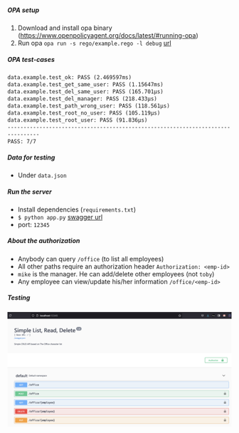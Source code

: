 ##### OPA setup
1. Download and install opa binary (https://www.openpolicyagent.org/docs/latest/#running-opa)
2. Run opa `opa run -s rego/example.rego -l debug` [url](http://localhost:8181)


##### OPA test-cases
```$ opa test -v rego/
data.example.test_ok: PASS (2.469597ms)
data.example.test_get_same_user: PASS (1.15647ms)
data.example.test_del_same_user: PASS (165.701µs)
data.example.test_del_manager: PASS (218.433µs)
data.example.test_path_wrong_user: PASS (118.561µs)
data.example.test_root_no_user: PASS (105.119µs)
data.example.test_root_user: PASS (91.836µs)
--------------------------------------------------------------------------------
PASS: 7/7
```


##### Data for testing
- Under `data.json`


##### Run the server
- Install dependencies (`requirements.txt`)
- `$ python app.py` [swagger url](http://localhost:12345)
- port: `12345`


##### About the authorization
- Anybody can query `/office` (to list all employees)
- All other paths require an authorization header `Authorization: <emp-id>`
- `mike` is the manager. He can add/delete other employees (not `toby`)
- Any employee can view/update his/her information `/office/<emp-id>`


##### Testing
![Swagger UI](swagger.png)

